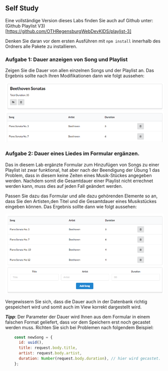 ## Self Study

Eine vollständige Version dieses Labs finden Sie auch auf Github unter:
(Github Playlist V3)[https://github.com/OTHRegensburgWebDevKIDS/playlist-3]

Denken Sie daran vor dem ersten Ausführen mit `npm install` innerhalb des Ordners alle Pakete zu installieren.


### Aufgabe 1: Dauer anzeigen von Song und Playlist
Zeigen Sie die Dauer von allen einzelnen Songs und der Playlist an.
Das Ergebnis sollte nach Ihren Modifikationen dann wie folgt aussehen:

![img_4.png](img/img_4.png)
![img_5.png](img/img_5.png)

### Aufgabe 2: Dauer eines Liedes im Formular ergänzen.
Das in diesem Lab ergänzte Formular zum Hinzufügen von Songs zu einer Playlist ist zwar funktional, hat aber nach der Beendigung der Übung 1 das Problem, dass in diesem keine Zeiten eines Musik-Stückes angegeben werden.
Nachdem somit die Gesamtdauer einer Playlist nicht errechnet werden kann, muss dies auf jeden Fall geändert werden. 

Passen Sie dazu das Formular und alle dazu gehörenden Elemente so an, dass Sie den Artisten,den Titel und die Gesamtdauer eines Musikstückes eingeben können.
Das Ergebnis sollte dann wie folgt aussehen:

![img_6.png](img/img_6.png)

Vergewissern Sie sich, dass die Dauer auch in der Datenbank richtig gespeichert wird und somit auch im View korrekt dargestellt wird.

***Tipp***: Der Parameter der Dauer wird Ihnen aus dem Formular in einem falschen Format geliefert, dass vor dem Speichern erst noch gecastet werden muss. Richten Sie sich bei Problemen nach folgendem Beispiel:
~~~ js 
    const newSong = {
      id: uuid(),
      title: request.body.title,
      artist: request.body.artist,
      duration: Number(request.body.duration), // hier wird gecastet.
    };
~~~